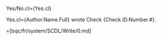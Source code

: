 Yes/No.cl={Yes.cl}

Yes.cl={Author.Name.Full} wrote Check {Check.ID.Number.#}.

=[bqc/fr/system/SCDL/Write/0.md]